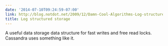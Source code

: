 ```yaml
---
date: '2014-07-10T09:24:59-07:00'
link: http://blog.notdot.net/2009/12/Damn-Cool-Algorithms-Log-structured-storage
title: Log structured storage
---
```


A useful data storage data structure for fast writes and free read locks. Cassandra uses something like it.
